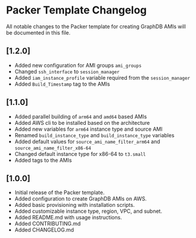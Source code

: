 # Packer Template Changelog

All notable changes to the Packer template for creating GraphDB AMIs will be documented in this file.

## [1.2.0]

- Added new configuration for AMI groups `ami_groups`
- Changed `ssh_interface` to `session_manager`
- Added `iam_instance_profile` variable required from the `session_manager` 
- Added `Build_Timestamp` tag to the AMIs

## [1.1.0]

- Added parallel building of `arm64` and `amd64` based AMIs
- Added AWS cli to be installed based on the architecture
- Added new variables for `arm64` instance type and source AMI  
- Renamed `build_instance_type` and `build_instance_type` variables
- Added default values for `source_ami_name_filter_arm64` and `source_ami_name_filter_x86-64`
- Changed default instance type for x86-64 to `t3.small`
- Added tags to the AMIs

## [1.0.0] 

- Initial release of the Packer template.
- Added configuration to create GraphDB AMIs on AWS.
- Added basic provisioning with installation scripts.
- Added customizable instance type, region, VPC, and subnet.
- Added README.md with usage instructions.
- Added CONTRIBUTING.md
- Added CHANGELOG.md
